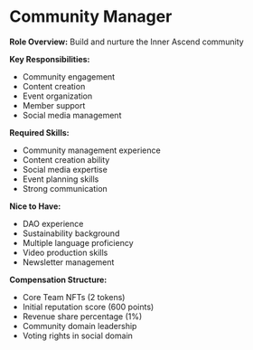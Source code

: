 # Community Manager

**Role Overview:** Build and nurture the Inner Ascend community

**Key Responsibilities:**

- Community engagement
- Content creation
- Event organization
- Member support
- Social media management

**Required Skills:**

- Community management experience
- Content creation ability
- Social media expertise
- Event planning skills
- Strong communication

**Nice to Have:**

- DAO experience
- Sustainability background
- Multiple language proficiency
- Video production skills
- Newsletter management

**Compensation Structure:**

- Core Team NFTs (2 tokens)
- Initial reputation score (600 points)
- Revenue share percentage (1%)
- Community domain leadership
- Voting rights in social domain